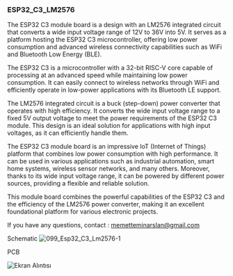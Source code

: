 ### ESP32_C3_LM2576
The ESP32 C3 module board is a design with an LM2576 integrated circuit that converts a wide input voltage range of 12V to 36V into 5V. It serves as a platform hosting the ESP32 C3 microcontroller, offering low power consumption and advanced wireless connectivity capabilities such as WiFi and Bluetooth Low Energy (BLE).

The ESP32 C3 is a microcontroller with a 32-bit RISC-V core capable of processing at an advanced speed while maintaining low power consumption. It can easily connect to wireless networks through WiFi and efficiently operate in low-power applications with its Bluetooth LE support.

The LM2576 integrated circuit is a buck (step-down) power converter that operates with high efficiency. It converts the wide input voltage range to a fixed 5V output voltage to meet the power requirements of the ESP32 C3 module. This design is an ideal solution for applications with high input voltages, as it can efficiently handle them.

The ESP32 C3 module board is an impressive IoT (Internet of Things) platform that combines low power consumption with high performance. It can be used in various applications such as industrial automation, smart home systems, wireless sensor networks, and many others. Moreover, thanks to its wide input voltage range, it can be powered by different power sources, providing a flexible and reliable solution.

This module board combines the powerful capabilities of the ESP32 C3 and the efficiency of the LM2576 power converter, making it an excellent foundational platform for various electronic projects.

If you have any questions, contact : memetteminarslan@gmail.com

Schematic
![099_Esp32_C3_Lm2576-1](https://github.com/memetteminarslan/esp32_c3_lm2576/assets/74721347/e1ef0327-6a93-44ca-987a-950d19a10b3b)

PCB
  
![Ekran Alıntısı](https://github.com/memetteminarslan/esp32_c3_lm2576/assets/74721347/16018e53-bdaf-4492-931b-f54fdba9d5a6)
